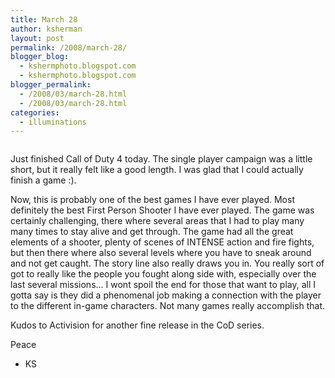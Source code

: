 ```yaml
---
title: March 28
author: ksherman
layout: post
permalink: /2008/march-28/
blogger_blog:
  - kshermphoto.blogspot.com
  - kshermphoto.blogspot.com
blogger_permalink:
  - /2008/03/march-28.html
  - /2008/03/march-28.html
categories:
  - illuminations
---
```

<a onblur="try {parent.deselectBloggerImageGracefully();} catch(e) {}" href="http://3.bp.blogspot.com/_HTtVcKQt9f8/R-2v28XclvI/AAAAAAAAAUA/FFqtSaeVMJs/s1600-h/March28-1.jpg"><img style="cursor: pointer;" src="http://3.bp.blogspot.com/_HTtVcKQt9f8/R-2v28XclvI/AAAAAAAAAUA/FFqtSaeVMJs/s400/March28-1.jpg" alt="" id="BLOGGER_PHOTO_ID_5182992104625575666" border="0" /></a>

Just finished Call of Duty 4 today. The single player campaign was a little short, but it really felt like a good length. I was glad that I could actually finish a game :).

Now, this is probably one of the best games I have ever played. Most definitely the best First Person Shooter I have ever played. The game was certainly challenging, there where several areas that I had to play many many times to stay alive and get through. The game had all the great elements of a shooter, plenty of scenes of INTENSE action and fire fights, but then there where also several levels where you have to sneak around and not get caught. The story line also really draws you in. You really sort of got to really like the people you fought along side with, especially over the last several missions&#8230; I wont spoil the end for those that want to play, all I gotta say is they did a phenomenal job making a connection with the player to the different in-game characters. Not many games really accomplish that.

Kudos to Activision for another fine release in the CoD series.

Peace  
- KS